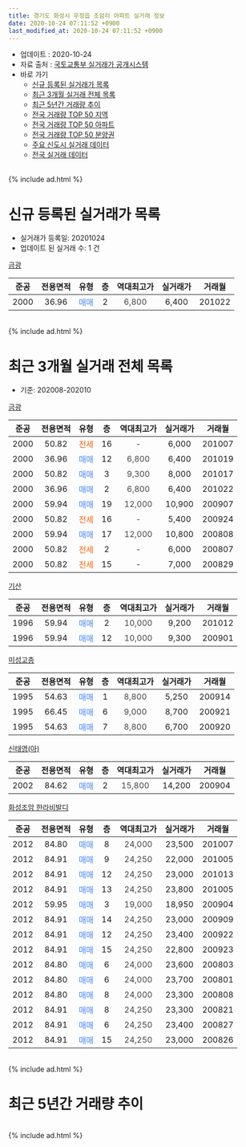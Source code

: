 ```yaml
---
title: 경기도 화성시 우정읍 조암리 아파트 실거래 정보
date: 2020-10-24 07:11:52 +0900
last_modified_at: 2020-10-24 07:11:52 +0900
---
```


* 업데이트 : 2020-10-24
* 자료 출처 : [국토교통부 실거래가 공개시스템](http://rt.molit.go.kr)
* 바로 가기
    * [신규 등록된 실거래가 목록](#신규-등록된-실거래가-목록)
    * [최근 3개월 실거래 전체 목록](#최근-3개월-실거래-전체-목록)
    * [최근 5년간 거래량 추이](#최근-5년간-거래량-추이)
    * [전국 거래량 TOP 50 지역](https://inasie.github.io/apt-trade-info/최근-3개월-전국에서-가장-거래가-많이-발생한-지역)
    * [전국 거래량 TOP 50 아파트](https://inasie.github.io/apt-trade-info/최근-3개월-전국에서-가장-거래가-많이-발생한-아파트)
    * [전국 거래량 TOP 50 분양권](https://inasie.github.io/apt-trade-info/최근-3개월-전국에서-가장-거래가-많이-발생한-분양권)
    * [주요 신도시 실거래 데이터](https://inasie.github.io/apt-trade-info/주요-신도시)
    * [전국 실거래 데이터](https://inasie.github.io/apt-trade-info/전국)
<br>
{% include ad.html %}
<br>

# 신규 등록된 실거래가 목록
* 실거래가 등록일: 20201024
* 업데이트 된 실거래 수: 1 건


[금광](https://search.naver.com/search.naver?query=%EA%B2%BD%EA%B8%B0%EB%8F%84+%ED%99%94%EC%84%B1%EC%8B%9C+%EC%9A%B0%EC%A0%95%EC%9D%8D+%EC%A1%B0%EC%95%94%EB%A6%AC+%EA%B8%88%EA%B4%91)

|준공|전용면적|유형|층|역대최고가|실거래가|거래월|
|:---:|:---:|:---:|:---:|:---:|:---:|:---:|
|2000|36.96|<span style="color:#4285f3">매매</span>|2|<span style="color:#444444">6,800</span>|6,400|201022|


<br>
{% include ad.html %}
<br>

# 최근 3개월 실거래 전체 목록
* 기준: 202008-202010


[금광](https://search.naver.com/search.naver?query=%EA%B2%BD%EA%B8%B0%EB%8F%84+%ED%99%94%EC%84%B1%EC%8B%9C+%EC%9A%B0%EC%A0%95%EC%9D%8D+%EC%A1%B0%EC%95%94%EB%A6%AC+%EA%B8%88%EA%B4%91)

|준공|전용면적|유형|층|역대최고가|실거래가|거래월|
|:---:|:---:|:---:|:---:|:---:|:---:|:---:|
|2000|50.82|<span style="color:#ff5a00">전세</span>|16|<span style="color:#444444">-</span>|6,000|201007|
|2000|36.96|<span style="color:#4285f3">매매</span>|12|<span style="color:#444444">6,800</span>|6,400|201019|
|2000|50.82|<span style="color:#4285f3">매매</span>|3|<span style="color:#444444">9,300</span>|8,000|201017|
|2000|36.96|<span style="color:#4285f3">매매</span>|2|<span style="color:#444444">6,800</span>|6,400|201022|
|2000|59.94|<span style="color:#4285f3">매매</span>|19|<span style="color:#444444">12,000</span>|10,900|200907|
|2000|50.82|<span style="color:#ff5a00">전세</span>|16|<span style="color:#444444">-</span>|5,400|200924|
|2000|59.94|<span style="color:#4285f3">매매</span>|17|<span style="color:#444444">12,000</span>|10,800|200808|
|2000|50.82|<span style="color:#ff5a00">전세</span>|2|<span style="color:#444444">-</span>|6,000|200807|
|2000|50.82|<span style="color:#ff5a00">전세</span>|15|<span style="color:#444444">-</span>|7,000|200829|

[기산](https://search.naver.com/search.naver?query=%EA%B2%BD%EA%B8%B0%EB%8F%84+%ED%99%94%EC%84%B1%EC%8B%9C+%EC%9A%B0%EC%A0%95%EC%9D%8D+%EC%A1%B0%EC%95%94%EB%A6%AC+%EA%B8%B0%EC%82%B0)

|준공|전용면적|유형|층|역대최고가|실거래가|거래월|
|:---:|:---:|:---:|:---:|:---:|:---:|:---:|
|1996|59.94|<span style="color:#4285f3">매매</span>|2|<span style="color:#444444">10,000</span>|9,200|201012|
|1996|59.94|<span style="color:#4285f3">매매</span>|12|<span style="color:#444444">10,000</span>|9,300|200901|

[미성고층](https://search.naver.com/search.naver?query=%EA%B2%BD%EA%B8%B0%EB%8F%84+%ED%99%94%EC%84%B1%EC%8B%9C+%EC%9A%B0%EC%A0%95%EC%9D%8D+%EC%A1%B0%EC%95%94%EB%A6%AC+%EB%AF%B8%EC%84%B1%EA%B3%A0%EC%B8%B5)

|준공|전용면적|유형|층|역대최고가|실거래가|거래월|
|:---:|:---:|:---:|:---:|:---:|:---:|:---:|
|1995|54.63|<span style="color:#4285f3">매매</span>|1|<span style="color:#444444">8,800</span>|5,250|200914|
|1995|66.45|<span style="color:#4285f3">매매</span>|6|<span style="color:#444444">9,000</span>|8,700|200921|
|1995|54.63|<span style="color:#4285f3">매매</span>|7|<span style="color:#444444">8,800</span>|6,700|200920|

[신태영(아)](https://search.naver.com/search.naver?query=%EA%B2%BD%EA%B8%B0%EB%8F%84+%ED%99%94%EC%84%B1%EC%8B%9C+%EC%9A%B0%EC%A0%95%EC%9D%8D+%EC%A1%B0%EC%95%94%EB%A6%AC+%EC%8B%A0%ED%83%9C%EC%98%81%28%EC%95%84%29)

|준공|전용면적|유형|층|역대최고가|실거래가|거래월|
|:---:|:---:|:---:|:---:|:---:|:---:|:---:|
|2002|84.62|<span style="color:#4285f3">매매</span>|2|<span style="color:#444444">15,800</span>|14,200|200904|

[화성조암 한라비발디](https://search.naver.com/search.naver?query=%EA%B2%BD%EA%B8%B0%EB%8F%84+%ED%99%94%EC%84%B1%EC%8B%9C+%EC%9A%B0%EC%A0%95%EC%9D%8D+%EC%A1%B0%EC%95%94%EB%A6%AC+%ED%99%94%EC%84%B1%EC%A1%B0%EC%95%94+%ED%95%9C%EB%9D%BC%EB%B9%84%EB%B0%9C%EB%94%94)

|준공|전용면적|유형|층|역대최고가|실거래가|거래월|
|:---:|:---:|:---:|:---:|:---:|:---:|:---:|
|2012|84.80|<span style="color:#4285f3">매매</span>|8|<span style="color:#444444">24,000</span>|23,500|201007|
|2012|84.91|<span style="color:#4285f3">매매</span>|9|<span style="color:#444444">24,250</span>|22,000|201005|
|2012|84.91|<span style="color:#4285f3">매매</span>|12|<span style="color:#444444">24,250</span>|23,000|201013|
|2012|84.91|<span style="color:#4285f3">매매</span>|13|<span style="color:#444444">24,250</span>|23,800|201005|
|2012|59.95|<span style="color:#4285f3">매매</span>|3|<span style="color:#444444">19,000</span>|18,950|200904|
|2012|84.91|<span style="color:#4285f3">매매</span>|14|<span style="color:#444444">24,250</span>|23,000|200909|
|2012|84.91|<span style="color:#4285f3">매매</span>|12|<span style="color:#444444">24,250</span>|23,400|200922|
|2012|84.91|<span style="color:#4285f3">매매</span>|15|<span style="color:#444444">24,250</span>|22,800|200923|
|2012|84.80|<span style="color:#4285f3">매매</span>|6|<span style="color:#444444">24,000</span>|23,600|200803|
|2012|84.80|<span style="color:#4285f3">매매</span>|6|<span style="color:#444444">24,000</span>|23,700|200801|
|2012|84.80|<span style="color:#4285f3">매매</span>|8|<span style="color:#444444">24,000</span>|23,300|200808|
|2012|84.91|<span style="color:#4285f3">매매</span>|8|<span style="color:#444444">24,250</span>|23,300|200821|
|2012|84.91|<span style="color:#4285f3">매매</span>|6|<span style="color:#444444">24,250</span>|23,400|200827|
|2012|84.91|<span style="color:#4285f3">매매</span>|15|<span style="color:#444444">24,250</span>|23,000|200826|


<br>
{% include ad.html %}
<br>

# 최근 5년간 거래량 추이


<div style="width:100%;">
    <canvas id="deal_progress" height="200"></canvas>
</div>

<script>
new Chart(document.getElementById("deal_progress"), {
    type: 'line',
    data: {
        labels: ['201510','201511','201512','201601','201602','201603','201604','201605','201606','201607','201608','201609','201610','201611','201612','201701','201702','201703','201704','201705','201706','201707','201708','201709','201710','201711','201712','201801','201802','201803','201804','201805','201806','201807','201808','201809','201810','201811','201812','201901','201902','201903','201904','201905','201906','201907','201908','201909','201910','201911','201912','202001','202002','202003','202004','202005','202006','202007','202008','202009','202010'],
        datasets: [{
            label: '매매',
            pointRadius: 1,
            data: [12, 12, 15, 7, 6, 6, 15, 6, 18, 6, 20, 11, 12, 11, 8, 5, 6, 8, 9, 9, 14, 7, 4, 14, 7, 7, 6, 5, 8, 10, 6, 5, 10, 7, 3, 8, 6, 6, 4, 7, 4, 7, 5, 5, 3, 4, 3, 6, 7, 4, 1, 4, 4, 9, 5, 10, 8, 4, 7, 10, 8],
            borderColor: "rgba(255, 201, 14, 1)",
            backgroundColor: "rgba(255, 201, 14, 0.5)",
            fill: false,
            lineTension: 0
        },{
            label: '전월세',
            pointRadius: 1,
            data: [4, 3, 2, 4, 0, 5, 7, 5, 7, 4, 3, 5, 5, 4, 3, 2, 3, 5, 5, 3, 3, 3, 3, 3, 1, 3, 1, 4, 4, 5, 4, 1, 5, 2, 4, 5, 6, 1, 4, 3, 2, 0, 2, 5, 2, 2, 0, 4, 7, 2, 2, 1, 6, 3, 3, 0, 3, 0, 2, 1, 1],
            borderColor: "rgba(0, 141, 185, 1)",
            backgroundColor: "rgba(0, 141, 185, 0.5)",
            fill: false,
            lineTension: 0
        }
        ]
    },
    options: {
        responsive: true,
        title: {
            display: false
        },
        tooltips: {
            mode: 'index',
            intersect: false
        },
        hover: {
            mode: 'nearest',
            intersect: true
        },
        scales: {
            xAxes: [{
                display: true,
                scaleLabel: {
                    display: true,
                    labelString: '년/월'
                }
            }],
            yAxes: [{
                display: true,
                ticks: {
                    suggestedMin: 0,
                },
                scaleLabel: {
                    display: true,
                    labelString: '실거래 수'
                }
            }]
        }
    }
});

</script>


<br>
{% include ad.html %}
<br>

